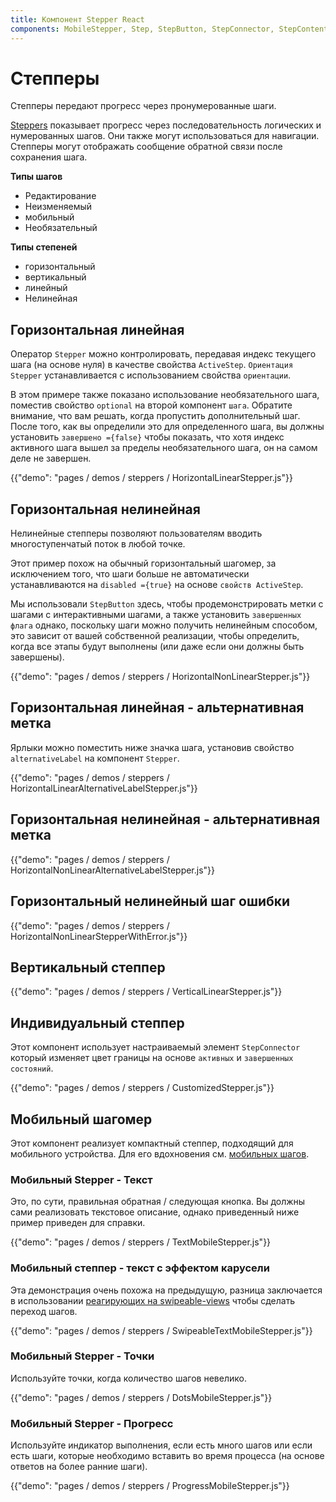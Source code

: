 ```yaml
---
title: Компонент Stepper React
components: MobileStepper, Step, StepButton, StepConnector, StepContent, StepIcon, StepLabel, Stepper
---
```

# Степперы

<p class="description">Степперы передают прогресс через пронумерованные шаги.</p>

[Steppers](https://material.io/archive/guidelines/components/steppers.html) показывает прогресс через последовательность логических и нумерованных шагов. Они также могут использоваться для навигации. Степперы могут отображать сообщение обратной связи после сохранения шага.

**Типы шагов**

- Редактирование
- Неизменяемый
- мобильный
- Необязательный

**Типы степеней**

- горизонтальный
- вертикальный
- линейный
- Нелинейная

## Горизонтальная линейная

Оператор `Stepper` можно контролировать, передавая индекс текущего шага (на основе нуля) в качестве свойства `ActiveStep`. `Ориентация Stepper` устанавливается с использованием свойства `ориентации`.

В этом примере также показано использование необязательного шага, поместив свойство `optional` на второй компонент `шага`. Обратите внимание, что вам решать, когда пропустить дополнительный шаг. После того, как вы определили это для определенного шага, вы должны установить `завершено ={false}` чтобы показать, что хотя индекс активного шага вышел за пределы необязательного шага, он на самом деле не завершен.

{{"demo": "pages / demos / steppers / HorizontalLinearStepper.js"}}

## Горизонтальная нелинейная

Нелинейные степперы позволяют пользователям вводить многоступенчатый поток в любой точке.

Этот пример похож на обычный горизонтальный шагомер, за исключением того, что шаги больше не автоматически устанавливаются на `disabled ={true}` на основе `свойств ActiveStep`.

Мы использовали `StepButton` здесь, чтобы продемонстрировать метки с шагами с интерактивными шагами, а также установить `завершенных флага` однако, поскольку шаги можно получить нелинейным способом, это зависит от вашей собственной реализации, чтобы определить, когда все этапы будут выполнены (или даже если они должны быть завершены).

{{"demo": "pages / demos / steppers / HorizontalNonLinearStepper.js"}}

## Горизонтальная линейная - альтернативная метка

Ярлыки можно поместить ниже значка шага, установив свойство `alternativeLabel` на компонент `Stepper`.

{{"demo": "pages / demos / steppers / HorizontalLinearAlternativeLabelStepper.js"}}

## Горизонтальная нелинейная - альтернативная метка

{{"demo": "pages / demos / steppers / HorizontalNonLinearAlternativeLabelStepper.js"}}

## Горизонтальный нелинейный шаг ошибки

{{"demo": "pages / demos / steppers / HorizontalNonLinearStepperWithError.js"}}

## Вертикальный степпер

{{"demo": "pages / demos / steppers / VerticalLinearStepper.js"}}

## Индивидуальный степпер

Этот компонент использует настраиваемый элемент `StepConnector` который изменяет цвет границы на основе `активных` и `завершенных состояний`.

{{"demo": "pages / demos / steppers / CustomizedStepper.js"}}

## Мобильный шагомер

Этот компонент реализует компактный степпер, подходящий для мобильного устройства. Для его вдохновения см. [мобильных шагов](https://material.io/archive/guidelines/components/steppers.html#steppers-types-of-steps).

### Мобильный Stepper - Текст

Это, по сути, правильная обратная / следующая кнопка. Вы должны сами реализовать текстовое описание, однако приведенный ниже пример приведен для справки.

{{"demo": "pages / demos / steppers / TextMobileStepper.js"}}

### Мобильный степпер - текст с эффектом карусели

Эта демонстрация очень похожа на предыдущую, разница заключается в использовании [реагирующих на swipeable-views](https://github.com/oliviertassinari/react-swipeable-views) чтобы сделать переход шагов.

{{"demo": "pages / demos / steppers / SwipeableTextMobileStepper.js"}}

### Мобильный Stepper - Точки

Используйте точки, когда количество шагов невелико.

{{"demo": "pages / demos / steppers / DotsMobileStepper.js"}}

### Мобильный Stepper - Прогресс

Используйте индикатор выполнения, если есть много шагов или если есть шаги, которые необходимо вставить во время процесса (на основе ответов на более ранние шаги).

{{"demo": "pages / demos / steppers / ProgressMobileStepper.js"}}